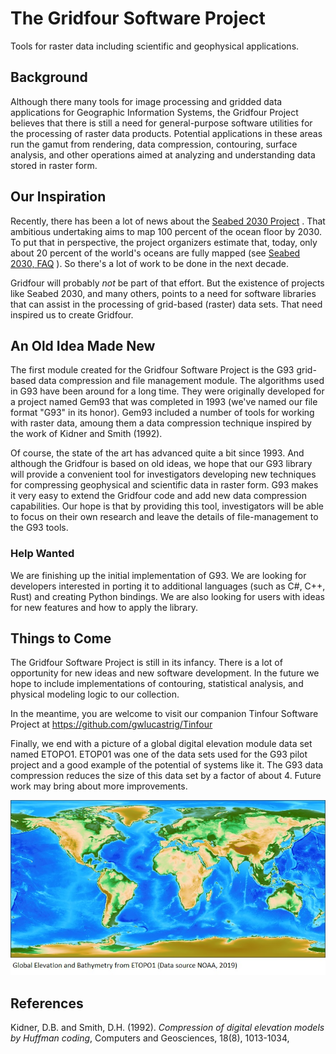 # The Gridfour Software Project
Tools for raster data including scientific and geophysical applications.

## Background
Although there many tools for image processing and gridded data applications for
Geographic Information Systems, the Gridfour Project believes that there is still
a need for general-purpose software utilities for the processing of raster data
products. Potential applications in these areas run the gamut from rendering,
data compression, contouring, surface analysis, and other operations aimed
at analyzing and understanding data stored in raster form.

## Our Inspiration
Recently, there has been a lot of news about the [Seabed 2030 Project](https://seabed2030.gebco.net/) . That ambitious
undertaking aims to map 100 percent of the ocean floor by 2030.  To put that in perspective,
the project organizers estimate that, today, only about 20 percent of the world's oceans are fully
mapped &#40;see [Seabed 2030, FAQ](https://seabed2030.gebco.net/faq/#q4) &#41;.  So there's a lot of work to be done
in the next decade.

Gridfour will probably _not_ be part of that effort. But the existence of projects like Seabed 2030,
and many others, points to a need for software libraries that can assist in the processing of
grid-based (raster) data sets. That need inspired us to create Gridfour.

## An Old Idea Made New
The first module created for the Gridfour Software Project is the G93 grid-based data
compression and file management module.  The algorithms used in G93 have been around 
for a long time. They were originally developed for a project named Gem93 that was
completed in 1993 (we've named our file format "G93" in its honor).  Gem93 included 
a number of tools for working with raster data, amoung them a data compression technique
inspired by the work of Kidner and Smith (1992).

Of course, the state of the art has advanced quite a bit since 1993. And although
the Gridfour is based on old ideas, we hope that our G93 library will provide
a convenient tool for investigators developing new techniques for compressing
geophysical and scientific data in raster form.  G93 makes it very easy to
extend the Gridfour code and add new data compression capabilities.
Our hope is that by providing this tool, investigators will be able to
focus on their own research and leave the details of file-management to
the G93 tools.

### Help Wanted ###
We are finishing up the initial implementation of G93.  We are looking for
developers interested in porting it to additional languages
(such as C#, C++, Rust) and creating Python bindings. We are also looking for
users with ideas for new features and how to apply the library. 

## Things to Come  
The Gridfour Software Project is still in its infancy.  There is a lot
of opportunity for new ideas and new software development. In the future
we hope to include implementations of contouring, statistical analysis,
and physical modeling logic to our collection.

In the meantime, you are welcome to visit our companion Tinfour Software Project at https://github.com/gwlucastrig/Tinfour

Finally, we end with a picture of a global digital elevation module data set named ETOPO1.
ETOP01 was one of the data sets used for the G93 pilot project and a good example of the
potential of systems like it.  The G93 data compression reduces the size of this
data set by a factor of about 4. Future work may bring about more improvements.

![Gridfour rendering of ETOPOO1](doc/images/ETOPO1.jpg "Gridfour rendering of ETOPO1")


## References
Kidner, D.B. and Smith, D.H. (1992). _Compression of digital elevation models by Huffman coding_,
Computers and Geosciences, 18(8), 1013-1034,
